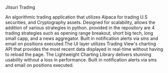 Jitsuri Trading

An algorithmic trading application that utilizes Alpaca for trading U.S securities, and Cryptography assets. Designed for scalability, allows the addition of various strategies in python. provided in the repository are 4 trading strategies such as opening range breakout, short big tech, long small capp, and a news aggregator. Built in notification alerts via sms and email on positions executed.The UI layer utilizes Trading View's charting API that provides the most recent data displayed in real-time without having to reload the page. The Lightweight Charting Library delivers stunning usability without a loss in performance. Built in notification alerts via sms and email on positions executed.
